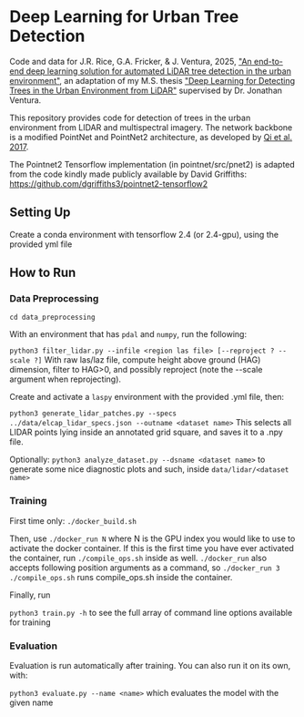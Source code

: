 # Deep Learning for Urban Tree Detection

Code and data for J.R. Rice, G.A. Fricker, & J. Ventura, 2025, ["An end-to-end deep learning solution for automated LiDAR tree detection in the urban environment"](https://doi.org/10.1016/j.ophoto.2025.100092), an adaptation of my M.S. thesis ["Deep Learning for Detecting Trees in the Urban Environment from LiDAR"](https://digitalcommons.calpoly.edu/theses/2569/) supervised by Dr. Jonathan Ventura.

This repository provides code for detection of trees in the urban environment from LIDAR and multispectral imagery. The network backbone is a modified PointNet and PointNet2 architecture, as developed by [Qi et al. 2017](https://arxiv.org/pdf/1706.02413).

The Pointnet2 Tensorflow implementation (in pointnet/src/pnet2) is adapted from the code kindly made publicly available by David Griffiths: https://github.com/dgriffiths3/pointnet2-tensorflow2

## Setting Up

Create a conda environment with tensorflow 2.4 (or 2.4-gpu), using the provided yml file


## How to Run

### Data Preprocessing

`cd data_preprocessing`

With an environment that has `pdal` and `numpy`, run the following:

`python3 filter_lidar.py --infile <region las file> [--reproject ? --scale ?]` 
With raw las/laz file, compute height above ground (HAG) dimension, filter to HAG>0, and possibly reproject (note the --scale argument when reprojecting).

Create and activate a `laspy` environment with the provided .yml file, then:

`python3 generate_lidar_patches.py --specs ../data/elcap_lidar_specs.json --outname <dataset name>`
This selects all LIDAR points lying inside an annotated grid square, and saves it to a .npy file.

Optionally:
`python3 analyze_dataset.py --dsname <dataset name>` to generate some nice diagnostic plots and such, inside `data/lidar/<dataset name>`


### Training

First time only: `./docker_build.sh`

Then, use `./docker_run N` where N is the GPU index you would like to use to activate the docker container. If this is the first time you have ever activated the container, run `./compile_ops.sh` inside as well. `./docker_run` also accepts following position arguments as a command, so `./docker_run 3 ./compile_ops.sh` runs compile_ops.sh inside the container.

Finally, run

`python3 train.py -h` to see the full array of command line options available for training


### Evaluation

Evaluation is run automatically after training. You can also run it on its own, with:

`python3 evaluate.py --name <name>` which evaluates the model with the given name
